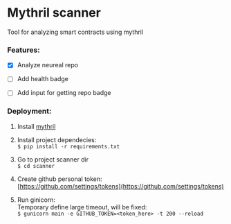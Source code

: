 # Mythril scanner

Tool for analyzing smart contracts using mythril

### Features:

- [x] Analyze neureal repo
- [ ] Add health badge
- [ ] Add input for getting repo badge


### Deployment:

1. Install [mythril](https://github.com/ConsenSys/mythril/wiki/Installation-and-Setup)

2. Install project dependecies:   
 `$ pip install -r requirements.txt`

3. Go to project scanner dir  
`$ cd scanner`

4. Create github personal token:  
[https://github.com/settings/tokens](https://github.com/settings/tokens)
4. Run ginicorn:   
Temporary define large timeout, will be fixed:   
`$ gunicorn main -e GITHUB_TOKEN=<token_here> -t 200 --reload`

